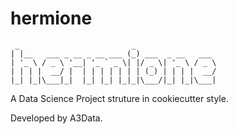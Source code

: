 # hermione

 ```
  _                         _                  
| |__   ___ _ __ _ __ ___ (_) ___  _ __   ___ 
| '_ \ / _ \ '__| '_ ` _ \| |/ _ \| '_ \ / _ \
| | | |  __/ |  | | | | | | | (_) | | | |  __/
|_| |_|\___|_|  |_| |_| |_|_|\___/|_| |_|\___|
```

A Data Science Project struture in cookiecutter style.

Developed by A3Data.
